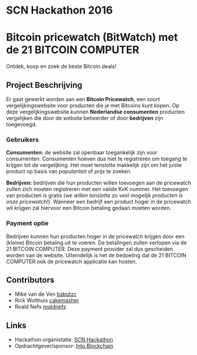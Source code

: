 # SCN Hackathon 2016
# Bitcoin pricewatch (BitWatch) met de 21 BITCOIN COMPUTER

Ontdek, koop en zoek de beste Bitcoin deals!

## Project Beschrijving
Er gaat gewerkt worden aan een **Bitcoin Pricewatch**, een soort vergelijkingswebsite voor producten die je met Bitcoins kunt kopen. Op deze vergelijkingswebsite kunnen **Nederlandse consumenten** producten vergelijken die door de website beheerder of door **bedrijven** zijn toegevoegd.

### Gebruikers
**Consumenten:** de website zal openbaar toegankelijk zijn voor consumenten. Consumenten hoeven dus niet te registreren om toegang te krijgen tot de vergelijking. Het moet tenslotte makkelijk zijn om het juiste product op basis van _populariteit_ of _prijs_ te zoeken.

**Bedrijven:** bedrijven die hun producten willen toevoegen aan de pricewatch zullen zich moeten registreren met een valide KvK nummer. Het toevoegen van producten is gratis (_we willen tenslotte zo veel mogelijk producten is onze pricewatch!_). Wanneer een bedrijf een product hoger in de pricewatch wil krijgen zal hiervoor een Bitcoin betaling gedaan moeten worden.

### Payment optie
Bedrijven kunnen hun producten hoger in de pricewatch krijgen door een (kleine) Bitcoin betaling uit te voeren. De betalingen zullen verlopen via de 21 BITCOIN COMPUTER. Deze payment provider zal dus gescheiden worden van de website. Uiteindelijk is het de bedoeling dat de 21 BITCOIN COMPUTER ook de pricewatch applicatie kan hosten.

## Contributors
- Mike van de Ven [babutzc](https://github.com/babutzc)
- Rick Wolthuis [cakemasher](https://github.com/cakemasher)
- Roald Nefs [roaldnefs](https://github.com/roaldnefs)

## Links
- Hackathon organistatie: [SCN Hackathon](http://hackathon.stichting-scn.nl/)
- Opdrachtgever/sponsor: [Into Blockchain](http://intoblockchain.com/)
